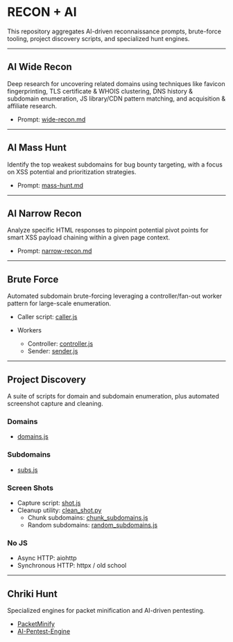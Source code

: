 # RECON + AI

This repository aggregates AI-driven reconnaissance prompts, brute-force tooling, project discovery scripts, and specialized hunt engines.

---

## AI Wide Recon

Deep research for uncovering related domains using techniques like favicon fingerprinting, TLS certificate & WHOIS clustering, DNS history & subdomain enumeration, JS library/CDN pattern matching, and acquisition & affiliate research.

- Prompt: [wide-recon.md](https://github.com/dewebdes/Wide-Bounty/blob/main/ai/prompts/wide-recon.md)

---

## AI Mass Hunt

Identify the top weakest subdomains for bug bounty targeting, with a focus on XSS potential and prioritization strategies.

- Prompt: [mass-hunt.md](https://github.com/dewebdes/Wide-Bounty/blob/main/ai/prompts/mass-hunt.md)

---

## AI Narrow Recon

Analyze specific HTML responses to pinpoint potential pivot points for smart XSS payload chaining within a given page context.

- Prompt: [narrow-recon.md](https://github.com/dewebdes/Wide-Bounty/blob/main/ai/prompts/narrow-recon.md)

---

## Brute Force

Automated subdomain brute-forcing leveraging a controller/fan-out worker pattern for large-scale enumeration.

- Caller script: [caller.js](https://github.com/dewebdes/Wide-Bounty/blob/main/scripts/brute/caller.js) 

- Workers  
  - Controller: [controller.js](https://github.com/dewebdes/Wide-Bounty/blob/main/scripts/workers/controller.js)  
  - Sender: [sender.js](https://github.com/dewebdes/Wide-Bounty/blob/main/scripts/workers/sender.js)

---

## Project Discovery

A suite of scripts for domain and subdomain enumeration, plus automated screenshot capture and cleaning.

### Domains

- [domains.js](https://github.com/dewebdes/Wide-Bounty/blob/main/scripts/discovery/domains.js)

### Subdomains

- [subs.js](https://github.com/dewebdes/Wide-Bounty/blob/main/scripts/discovery/subs.js)

### Screen Shots

- Capture script: [shot.js](https://github.com/dewebdes/Wide-Bounty/blob/main/scripts/capture/shot.js)  
- Cleanup utility: [clean_shot.py](https://github.com/dewebdes/Wide-Bounty/blob/main/utils/sub/clean_shot.py)  
  - Chunk subdomains: [chunk_subdomains.js](https://github.com/dewebdes/Wide-Bounty/blob/main/utils/sub/chunk_subdomains.js)  
  - Random subdomains: [random_subdomains.js](https://github.com/dewebdes/Wide-Bounty/blob/main/utils/sub/random_subdomains.js)

### No JS

- Async HTTP: aiohttp  
- Synchronous HTTP: httpx / old school

---

## Chriki Hunt

Specialized engines for packet minification and AI-driven pentesting.

- [PacketMinify](https://github.com/dewebdes/PacketMinify)  
- [AI-Pentest-Engine](https://github.com/dewebdes/AI-Pentest-Engine)
